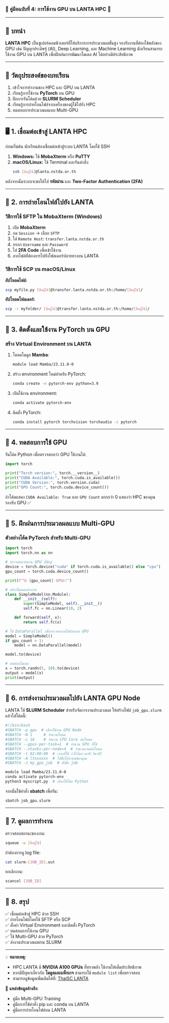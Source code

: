 ### 🚀 **คู่มือฉบับที่ 4: การใช้งาน GPU บน LANTA HPC** 🚀  

---

## 📌 **บทนำ**  
**LANTA HPC** เป็นซูเปอร์คอมพิวเตอร์ที่ให้บริการการประมวลผลขั้นสูง รองรับงานที่ต้องใช้พลังของ GPU เช่น ปัญญาประดิษฐ์ (AI), Deep Learning, และ Machine Learning นักเรียนสามารถใช้งาน GPU บน LANTA เพื่อฝึกฝนการพัฒนาโมเดล AI ได้อย่างมีประสิทธิภาพ

---

## 🎯 **วัตถุประสงค์ของบทเรียน**
1. เข้าใจการทำงานของ HPC และ GPU บน LANTA  
2. เรียนรู้การใช้งาน **PyTorch** บน GPU  
3. ฝึกการรันโค้ดด้วย **SLURM Scheduler**  
4. เรียนรู้การถ่ายโอนไฟล์จากเครื่องของผู้ใช้ไปยัง HPC  
5. ทดสอบการประมวลผลแบบ Multi-GPU  

---

## 🖥 **1. เชื่อมต่อเข้าสู่ LANTA HPC**
ก่อนเริ่มต้น นักเรียนต้องเชื่อมต่อเข้าสู่ระบบ LANTA โดยใช้ SSH

1. **Windows:** ใช้ **MobaXterm** หรือ **PuTTY**
2. **macOS/Linux:** ใช้ Terminal และรันคำสั่ง:
   ```bash
   ssh [ชื่อผู้ใช้]@lanta.nstda.or.th
   ```

หลังจากนั้นระบบจะขอให้ใส่ **รหัสผ่าน** และ **Two-Factor Authentication (2FA)**

---

## 📂 **2. การถ่ายโอนไฟล์ไปยัง LANTA**
### **วิธีการใช้ SFTP ใน MobaXterm (Windows)**
1. เปิด **MobaXterm**
2. กด `Session` → เลือก `SFTP`  
3. ใส่ `Remote Host`: `transfer.lanta.nstda.or.th`  
4. กรอก `Username` และ `Password`  
5. ใส่ **2FA Code** เพื่อเข้าใช้งาน  
6. ลากไฟล์ที่ต้องการไปยังโฟลเดอร์ปลายทางบน LANTA  

### **วิธีการใช้ SCP บน macOS/Linux**
**อัปโหลดไฟล์:**  
```bash
scp myfile.py [ชื่อผู้ใช้]@transfer.lanta.nstda.or.th:/home/[ชื่อผู้ใช้]/
```
**อัปโหลดโฟลเดอร์:**  
```bash
scp -r myfolder/ [ชื่อผู้ใช้]@transfer.lanta.nstda.or.th:/home/[ชื่อผู้ใช้]/
```

---

## 🚀 **3. ติดตั้งและใช้งาน PyTorch บน GPU**
### **สร้าง Virtual Environment บน LANTA**
1. โหลดโมดูล **Mamba**:
   ```bash
   module load Mamba/23.11.0-0
   ```
2. สร้าง environment ใหม่สำหรับ PyTorch:
   ```bash
   conda create -n pytorch-env python=3.9
   ```
3. เปิดใช้งาน environment:
   ```bash
   conda activate pytorch-env
   ```
4. ติดตั้ง PyTorch:
   ```bash
   conda install pytorch torchvision torchaudio -c pytorch
   ```

---

## 🧠 **4. ทดสอบการใช้ GPU**
รันโค้ด Python เพื่อตรวจสอบว่า GPU ใช้งานได้:
```python
import torch

print("Torch version:", torch.__version__)
print("CUDA Available:", torch.cuda.is_available())
print("CUDA Version:", torch.version.cuda)
print("GPU Count:", torch.cuda.device_count())
```

ถ้าโค้ดแสดง `CUDA Available: True` และ `GPU Count` มากกว่า 0 แสดงว่า HPC ของคุณรองรับ GPU ✅

---

## 📌 **5. ฝึกฝนการประมวลผลแบบ Multi-GPU**
### **ตัวอย่างโค้ด PyTorch สำหรับ Multi-GPU**
```python
import torch
import torch.nn as nn

# ตรวจสอบจำนวน GPU ที่มีอยู่
device = torch.device("cuda" if torch.cuda.is_available() else "cpu")
gpu_count = torch.cuda.device_count()

print(f"ใช้ {gpu_count} GPUs!")

# สร้างโมเดลอย่างง่าย
class SimpleModel(nn.Module):
    def __init__(self):
        super(SimpleModel, self).__init__()
        self.fc = nn.Linear(10, 2)

    def forward(self, x):
        return self.fc(x)

# ใช้ DataParallel เพื่อกระจายงานไปยังหลาย GPU
model = SimpleModel()
if gpu_count > 1:
    model = nn.DataParallel(model)

model.to(device)

# ทดสอบโมเดล
x = torch.randn(5, 10).to(device)
output = model(x)
print(output)
```

---

## 📜 **6. การส่งงานประมวลผลไปยัง LANTA GPU Node**
LANTA ใช้ **SLURM Scheduler** สำหรับจัดการงานประมวลผล ให้สร้างไฟล์ `job_gpu.slurm` แล้วใส่โค้ดนี้:
```bash
#!/bin/bash
#SBATCH -p gpu  # เลือกใช้งาน GPU Node
#SBATCH -N 1     # จำนวนโหนด
#SBATCH -c 16    # จำนวน CPU Core ต่อโหนด
#SBATCH --gpus-per-task=1  # จำนวน GPU ที่ใช้
#SBATCH --ntasks-per-node=4  # จำนวนงานต่อโหนด
#SBATCH -t 02:00:00  # เวลาที่ใช้ (ชั่วโมง:นาที:วินาที)
#SBATCH -A ltxxxxxx  # ใส่ชื่อโปรเจกต์ของคุณ
#SBATCH -J my_gpu_job  # ตั้งชื่อ job

module load Mamba/23.11.0-0
conda activate pytorch-env
python3 myscript.py  # เรียกใช้โค้ด Python
```
จากนั้นใช้คำสั่ง **sbatch** เพื่อรัน:
```bash
sbatch job_gpu.slurm
```

---

## 🎯 **7. ดูผลการทำงาน**
ตรวจสอบสถานะของงาน:
```bash
squeue -u [ชื่อผู้ใช้]
```
ถ้าต้องการดู log file:
```bash
cat slurm-[JOB_ID].out
```
ยกเลิกงาน:
```bash
scancel [JOB_ID]
```

---

## 📢 **8. สรุป**
✅ เชื่อมต่อเข้าสู่ HPC ด้วย SSH  
✅ ถ่ายโอนไฟล์โดยใช้ SFTP หรือ SCP  
✅ ตั้งค่า Virtual Environment และติดตั้ง PyTorch  
✅ ทดสอบการใช้งาน GPU  
✅ ใช้ Multi-GPU ด้วย PyTorch  
✅ ส่งงานประมวลผลผ่าน SLURM  

---

💡 **หมายเหตุ:**  
- HPC LANTA มี **NVIDIA A100 GPUs** ที่ทรงพลัง ใช้งานให้เต็มประสิทธิภาพ  
- หากมีปัญหาเกี่ยวกับ **โมดูลและแพ็กเกจ** สามารถใช้ `module list` เพื่อตรวจสอบ  
- สามารถดูข้อมูลเพิ่มเติมได้ที่: [ThaiSC LANTA](https://thaisc.io/th/thaisc-resources/lanta)  

📌 **แหล่งข้อมูลอ้างอิง**:  
- คู่มือ Multi-GPU Training  
- คู่มือการใช้คำสั่ง pip และ conda บน LANTA  
- คู่มือการถ่ายโอนไฟล์บน LANTA  

---

